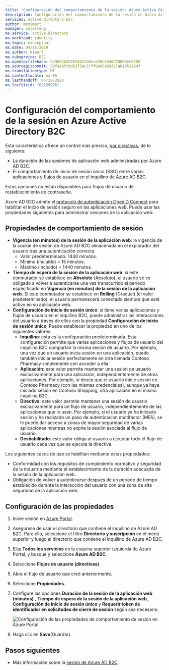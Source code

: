 ```yaml
---
title: 'Configuración del comportamiento de la sesión: Azure Active Directory B2C | Microsoft Docs'
description: Configuración del comportamiento de la sesión en Azure Active Directory B2C.
services: active-directory-b2c
author: msmimart
manager: celestedg
ms.service: active-directory
ms.workload: identity
ms.topic: conceptual
ms.date: 04/16/2019
ms.author: mimart
ms.subservice: B2C
ms.openlocfilehash: 249b9bb282024431d0ecd38c62d8d780602e6709
ms.sourcegitcommit: 58faa9fcbd62f3ac37ff0a65ab9357a01051a64f
ms.translationtype: HT
ms.contentlocale: es-ES
ms.lasthandoff: 04/28/2020
ms.locfileid: "82229976"
---
```

# <a name="configure-session-behavior-in-azure-active-directory-b2c"></a>Configuración del comportamiento de la sesión en Azure Active Directory B2C

Esta característica ofrece un control más preciso, [por directivas](user-flow-overview.md), de lo siguiente:

- La duración de las sesiones de aplicación web administradas por Azure AD B2C.
- El comportamiento de inicio de sesión único (SSO) entre varias aplicaciones y flujos de usuario en el inquilino de Azure AD B2C.

Estas opciones no están disponibles para flujos de usuario de restablecimiento de contraseña.

Azure AD B2C admite el [protocolo de autenticación OpenID Connect](openid-connect.md) para habilitar el inicio de sesión seguro en las aplicaciones web. Puede usar las propiedades siguientes para administrar sesiones de la aplicación web:

## <a name="session-behavior-properties"></a>Propiedades de comportamiento de sesión

- **Vigencia (en minutos) de la sesión de la aplicación web**: la vigencia de la cookie de sesión de Azure AD B2C almacenada en el explorador del usuario tras una autenticación correcta.
    - Valor predeterminado: 1440 minutos.
    - Mínimo (incluido) = 15 minutos.
    - Máximo (incluido) = 1440 minutos.
- **Tiempo de espera de la sesión de la aplicación web**: si este conmutador se establece en **Absolute** (Absoluto), el usuario se ve obligado a volver a autenticarse una vez transcurrido el período especificado en **Vigencia (en minutos) de la sesión de la aplicación web**. Si este conmutador se establece en **Rolling** (Gradual) (el valor predeterminado), el usuario permanecerá conectado siempre que esté activo en su aplicación web.
- **Configuración de inicio de sesión único**: si tiene varias aplicaciones y flujos de usuario en el inquilino B2C, puede administrar las interacciones del usuario a través de ellos con la propiedad **Configuración de inicio de sesión único**. Puede establecer la propiedad en uno de los siguientes valores:
    - **Inquilino**: esta es la configuración predeterminada. Esta configuración permite que varias aplicaciones y flujos de usuario del inquilino B2C compartan la misma sesión de usuario. Por ejemplo, una vez que un usuario inicia sesión en una aplicación, puede también iniciar sesión perfectamente en otra llamada Contoso Pharmacy simplemente con acceder a ella.
    - **Aplicación**: este valor permite mantener una sesión de usuario exclusivamente para una aplicación, independientemente de otras aplicaciones. Por ejemplo, si desea que el usuario inicie sesión en Contoso Pharmacy (con las mismas credenciales), aunque ya haya iniciado sesión en Contoso Shopping, otra aplicación en el mismo inquilino B2C.
    - **Directiva**: este valor permite mantener una sesión de usuario exclusivamente para un flujo de usuario, independientemente de las aplicaciones que lo usen. Por ejemplo, si el usuario ya ha iniciado sesión y ha realizado un paso de autenticación multifactor (MFA), se le puede dar acceso a zonas de mayor seguridad de varias aplicaciones mientras no expire la sesión asociada al flujo de usuario.
    - **Deshabilitado**: este valor obliga al usuario a ejecutar todo el flujo de usuario cada vez que se ejecuta la directiva.

Los siguientes casos de uso se habilitan mediante estas propiedades:

- Conformidad con los requisitos de cumplimiento normativo y seguridad de la industria mediante el establecimiento de la duración adecuada de la sesión de la aplicación web.
- Obligación de volver a autenticarse después de un período de tiempo establecido durante la interacción del usuario con una zona de alta seguridad de la aplicación web.

## <a name="configure-the-properties"></a>Configuración de las propiedades

1. Inicie sesión en [Azure Portal](https://portal.azure.com).
2. Asegúrese de usar el directorio que contiene el inquilino de Azure AD B2C. Para ello, seleccione el filtro **Directorio y suscripción** en el menú superior y luego el directorio que contiene el inquilino de Azure AD B2C.
3. Elija **Todos los servicios** en la esquina superior izquierda de Azure Portal, y busque y seleccione **Azure AD B2C**.
4. Seleccione **Flujos de usuario (directivas)** .
5. Abra el flujo de usuario que creó anteriormente.
6. Seleccione **Propiedades**.
7. Configure las opciones **Duración de la sesión de la aplicación web (minutos)** , **Tiempo de espera de la sesión de la aplicación web**, **Configuración de inicio de sesión único** y **Requerir token de identificador en solicitudes de cierre de sesión** según sea necesario.

    ![Configuración de las propiedades de comportamiento de sesión en Azure Portal](./media/session-behavior/session-behavior.png)

8. Haga clic en **Save**(Guardar).

## <a name="next-steps"></a>Pasos siguientes

- Más información sobre la [sesión de Azure AD B2C](session-overview.md).